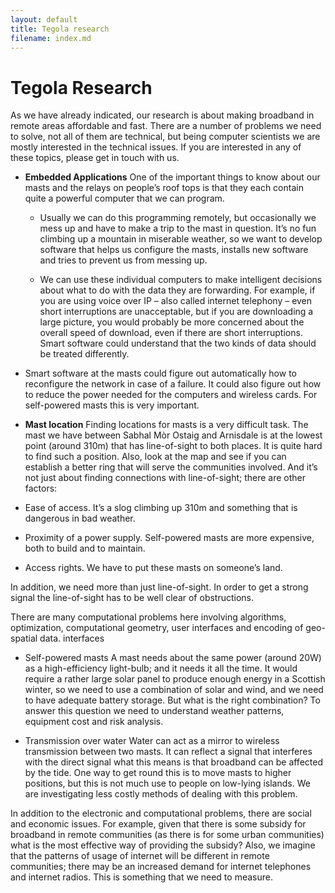 ```yaml
---
layout: default
title: Tegola research
filename: index.md
---
```


Tegola Research
===============

As we have already indicated, our research is about making broadband in remote areas affordable and fast. There are a number of problems we need to solve, not all of them are technical, but being computer scientists we are mostly interested in the technical issues. If you are interested in any of these topics, please get in touch with us.

* **Embedded Applications** One of the important things to know about our masts and the relays on people’s roof tops is that they each contain quite a powerful computer that we can program.

  * Usually we can do this programming remotely, but occasionally we mess up and have to make a trip to the mast in question. It’s no fun climbing up a mountain in miserable weather, so we want to develop software that helps us configure the masts, installs new software and tries to prevent us from messing up.

  * We can use these individual computers to make intelligent decisions about what to do with the data they are forwarding. For example, if you are using voice over IP – also called internet telephony – even short interruptions are unacceptable, but if you are downloading a large picture, you would probably be more concerned about the overall speed of download, even if there are short interruptions. Smart software could understand that the two kinds of data should be treated differently.

 * Smart software at the masts could figure out automatically how to reconfigure the network in case of a failure. It could also figure out how to reduce the power needed for the computers and wireless cards. For self-powered masts this is very important.

* **Mast location** Finding locations for masts is a very difficult task. The mast we have between Sabhal Mòr Ostaig and Arnisdale is at the lowest point (around 310m) that has line-of-sight to both places. It is quite hard to find such a position. Also, look at the map and see if you can establish a better ring that will serve the communities involved. And it’s not just about finding connections with line-of-sight; there are other factors:

 * Ease of access. It’s a slog climbing up 310m and something that is dangerous in bad weather.
 * Proximity of a power supply. Self-powered masts are more expensive, both to build and to maintain.
 * Access rights. We have to put these masts on someone’s land.

In addition, we need more than just line-of-sight. In order to get a strong signal the line-of-sight has to be well clear of obstructions.

There are many computational problems here involving algorithms, optimization, computational geometry, user interfaces and encoding of geo-spatial data. interfaces

* Self-powered masts A mast needs about the same power (around 20W) as a high-efficiency light-bulb; and it needs it all the time. It would require a rather large solar panel to produce enough energy in a Scottish winter, so we need to use a combination of solar and wind, and we need to have adequate battery storage. But what is the right combination? To answer this question we need to understand weather patterns, equipment cost and risk analysis.

* Transmission over water Water can act as a mirror to wireless transmission between two masts. It can reflect a signal that interferes with the direct signal what this means is that broadband can be affected by the tide. One way to get round this is to move masts to higher positions, but this is not much use to people on low-lying islands. We are investigating less costly methods of dealing with this problem.

In addition to the electronic and computational problems, there are social and economic issues. For example, given that there is some subsidy for broadband in remote communities (as there is for some urban communities) what is the most effective way of providing the subsidy? Also, we imagine that the patterns of usage of internet will be different in remote communities; there may be an increased demand for internet telephones and internet radios. This is something that we need to measure.
